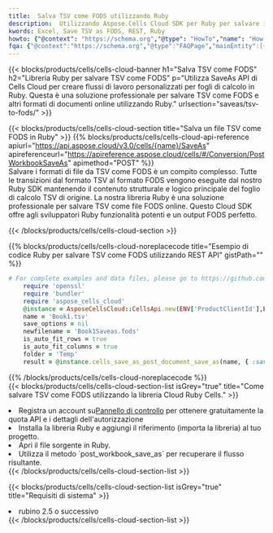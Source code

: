 ```yaml
---
title:  Salva TSV come FODS utilizzando Ruby
description:  Utilizzando Aspose.Cells Cloud SDK per Ruby per salvare il file in formato TSV come file in formato FODS.
kwords: Excel, Save TSV as FODS, REST, Ruby
howto: {"@context": "https://schema.org","@type": "HowTo","name": "How to save TSV as FODS using the Cells Cloud Ruby library.","description": "How to save TSV as FODS using the Cells Cloud Ruby library.","image": {"@type": "ImageObject"},"url": "/ruby/saveas/tsv-to-fods/","step": [{ "@type": "HowToStep","name": "How to save TSV as FODS using the Cells Cloud Ruby library. step 1", "image": {"@type": "ImageObject",},"url": "/ruby/saveas/tsv-to-fods/","text": "Register an account at <a href='https://dashboard.aspose.cloud/'>Dashboard</a> to get free API quota & authorization details",},{ "@type": "HowToStep","name": "How to save TSV as FODS using the Cells Cloud Ruby library. step 1", "image": {"@type": "ImageObject",},"url": "/ruby/saveas/tsv-to-fods/","text": "Install Ruby library and add the reference (import the library) to your project.",},{ "@type": "HowToStep","name": "How to save TSV as FODS using the Cells Cloud Ruby library. step 1", "image": {"@type": "ImageObject",},"url": "/ruby/saveas/tsv-to-fods/","text": "Open the source file in Ruby.",},{ "@type": "HowToStep","name": "How to save TSV as FODS using the Cells Cloud Ruby library. step 1", "image": {"@type": "ImageObject",},"url": "/ruby/saveas/tsv-to-fods/","text": "Use the `post_workbook_save_as` method to retrieve the resulting stream.",}, ],"supply": {"@type": "HowToSupply","name": "document"},"tool": [{"@type": "HowToTool","name": "RubyMine, Visual Studio Code, Aptana Studio, NetBeans"},{"@type": "HowToTool","name": "Aspose Cells"}],"totalTime": "PT6M"}
fqa: {"@context":"https://schema.org","@type":"FAQPage","mainEntity":[{"@type":"Question","name":"Why save file as other formats file in C# using REST API?","acceptedAnswer":{"@type":"Answer","text":"Documents are encoded in many ways, and some files may be incompatible with the software you use. To open and read such files, just save them as appropriate file formats.<br/><ol><li>Install .NET SDK and add the reference (import the library) to your project.</li><li>Open the source file in C# using REST API.</li><li>Call the PostWorkbookSaveAsRequest() method, passing an output filename with required extension.</li><li>Get the result of save as a separate file.</li></ol>"}},{"@type":"Question","name":"What file formats can I save as with your C# library?","acceptedAnswer":{"@type":"Answer","text":"We support a variety of file formats for conversion using .NET library, including XLSX, Excel, xls , PDF, CSV, HTML, Markdown, XML, PNG, JPG, TIFF, Json, TXT and many more."}},{"@type":"Question","name":"What is the maximum allowed file size for conversion using this .NET library?","acceptedAnswer":{"@type":"Answer","text":"There are no file size limits for format conversions using .NET library."}}]}
---
```

{{< blocks/products/cells/cells-cloud-banner h1="Salva TSV come FODS" h2="Libreria Ruby per salvare TSV come FODS" p="Utilizza SaveAs API di Cells Cloud per creare flussi di lavoro personalizzati per fogli di calcolo in Ruby. Questa è una soluzione professionale per salvare TSV come FODS e altri formati di documenti online utilizzando Ruby." urlsection="saveas/tsv-to-fods/" >}}

{{< blocks/products/cells/cells-cloud-section title="Salva un file TSV come FODS in Ruby" >}}
{{% blocks/products/cells/cells-cloud-api-reference apiurl="https://api.aspose.cloud/v3.0/cells/{name}/SaveAs" apireferenceurl="https://apireference.aspose.cloud/cells/#/Conversion/PostWorkbookSaveAs" apimethod="POST" %}}
<br/>
Salvare i formati di file da TSV come FODS è un compito complesso. Tutte le transizioni dal formato TSV al formato FODS vengono eseguite dal nostro Ruby SDK mantenendo il contenuto strutturale e logico principale del foglio di calcolo TSV di origine. La nostra libreria Ruby è una soluzione professionale per salvare TSV come file FODS online. Questo Cloud SDK offre agli sviluppatori Ruby funzionalità potenti e un output FODS perfetto.

{{< /blocks/products/cells/cells-cloud-section >}}

{{% blocks/products/cells/cells-cloud-noreplacecode title="Esempio di codice Ruby per salvare TSV come FODS utilizzando REST API" gistPath="" %}}
  
```ruby
# For complete examples and data files, please go to https://github.com/aspose-cells-cloud/aspose-cells-cloud-ruby/
    require 'openssl'
    require 'bundler'
    require 'aspose_cells_cloud'
    @instance = AsposeCellsCloud::CellsApi.new(ENV['ProductClientId'],ENV['ProductClientSecret'])
    name = 'Book1.tsv'
    save_options = nil
    newfilename = 'Book1Saveas.fods'
    is_auto_fit_rows = true
    is_auto_fit_columns = true
    folder = 'Temp'
    result = @instance.cells_save_as_post_document_save_as(name, { :save_options=>save_options, :newfilename=>(folder+"/"+newfilename), :is_auto_fit_rows=>is_auto_fit_rows, :is_auto_fit_columns=>is_auto_fit_columns, :folder=>folder})
```
  
{{% /blocks/products/cells/cells-cloud-noreplacecode %}}
<br/>
{{< blocks/products/cells/cells-cloud-section-list isGrey="true" title="Come salvare TSV come FODS utilizzando la libreria Cloud Ruby Cells." >}}
<li> Registra un account su<a href="https://dashboard.aspose.cloud/">Pannello di controllo</a> per ottenere gratuitamente la quota API e i dettagli dell'autorizzazione</li>
<li>Installa la libreria Ruby e aggiungi il riferimento (importa la libreria) al tuo progetto.</li>
<li>Apri il file sorgente in Ruby.</li>
<li>Utilizza il metodo `post_workbook_save_as` per recuperare il flusso risultante.</li>
{{< /blocks/products/cells/cells-cloud-section-list >}}

{{< blocks/products/cells/cells-cloud-section-list isGrey="true" title="Requisiti di sistema" >}}
<li>rubino 2.5 o successivo</li>
{{< /blocks/products/cells/cells-cloud-section-list >}}
